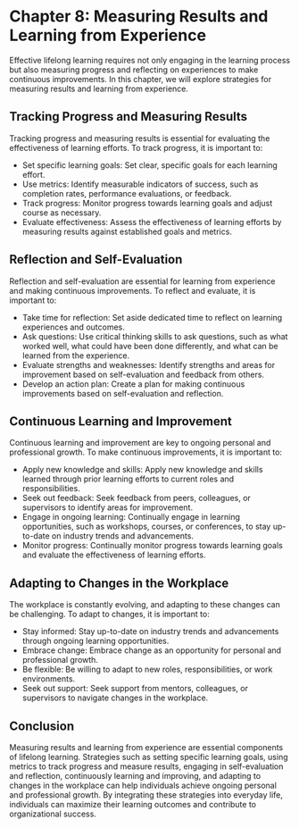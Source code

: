 Chapter 8: Measuring Results and Learning from Experience
=========================================================

Effective lifelong learning requires not only engaging in the learning process but also measuring progress and reflecting on experiences to make continuous improvements. In this chapter, we will explore strategies for measuring results and learning from experience.

Tracking Progress and Measuring Results
---------------------------------------

Tracking progress and measuring results is essential for evaluating the effectiveness of learning efforts. To track progress, it is important to:

* Set specific learning goals: Set clear, specific goals for each learning effort.
* Use metrics: Identify measurable indicators of success, such as completion rates, performance evaluations, or feedback.
* Track progress: Monitor progress towards learning goals and adjust course as necessary.
* Evaluate effectiveness: Assess the effectiveness of learning efforts by measuring results against established goals and metrics.

Reflection and Self-Evaluation
------------------------------

Reflection and self-evaluation are essential for learning from experience and making continuous improvements. To reflect and evaluate, it is important to:

* Take time for reflection: Set aside dedicated time to reflect on learning experiences and outcomes.
* Ask questions: Use critical thinking skills to ask questions, such as what worked well, what could have been done differently, and what can be learned from the experience.
* Evaluate strengths and weaknesses: Identify strengths and areas for improvement based on self-evaluation and feedback from others.
* Develop an action plan: Create a plan for making continuous improvements based on self-evaluation and reflection.

Continuous Learning and Improvement
-----------------------------------

Continuous learning and improvement are key to ongoing personal and professional growth. To make continuous improvements, it is important to:

* Apply new knowledge and skills: Apply new knowledge and skills learned through prior learning efforts to current roles and responsibilities.
* Seek out feedback: Seek feedback from peers, colleagues, or supervisors to identify areas for improvement.
* Engage in ongoing learning: Continually engage in learning opportunities, such as workshops, courses, or conferences, to stay up-to-date on industry trends and advancements.
* Monitor progress: Continually monitor progress towards learning goals and evaluate the effectiveness of learning efforts.

Adapting to Changes in the Workplace
------------------------------------

The workplace is constantly evolving, and adapting to these changes can be challenging. To adapt to changes, it is important to:

* Stay informed: Stay up-to-date on industry trends and advancements through ongoing learning opportunities.
* Embrace change: Embrace change as an opportunity for personal and professional growth.
* Be flexible: Be willing to adapt to new roles, responsibilities, or work environments.
* Seek out support: Seek support from mentors, colleagues, or supervisors to navigate changes in the workplace.

Conclusion
----------

Measuring results and learning from experience are essential components of lifelong learning. Strategies such as setting specific learning goals, using metrics to track progress and measure results, engaging in self-evaluation and reflection, continuously learning and improving, and adapting to changes in the workplace can help individuals achieve ongoing personal and professional growth. By integrating these strategies into everyday life, individuals can maximize their learning outcomes and contribute to organizational success.
